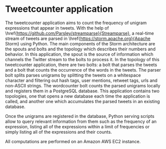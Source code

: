 # Tweetcounter application

The tweetcounter application aims to count the frequency of unigram expressions that appear in tweets. With the help of \href{https://github.com/Parsley/streamparse}{Streamparse},
a real-time stream of tweets are parsed in \href{https://storm.apache.org}{Apache Storm} using Python. The main components of the Storm architecture are the spouts and bolts and the topology which describes
their numbers and behavior. In this application, the spout is the source of information which channels the Twitter stream to the bolts to process it. In the topology of this tweetcounter application, 
there are two bolts: a bolt that parses the tweets and a bolt that counts the occurrence of the words in the tweets. The parser bolt splits parses unigrams by splitting the tweets on a whitespace 
character and filtering out hash tags, user mentions, retweet tags, urls and non-ASCII strings. The wordcounter bolt counts the parsed unigrams locally and registers them in a PostgreSQL database. This application
contains two topologies, one that opens a new database each time the application is called, and another one which accumulates the parsed tweets in an existing database.

Once the unigrams are registered in the database, Python serving scripts allow to query relevant information from them such as the frequency of an expression, listing all of the expressions within a limit of
frequencies or simply listing all of the expressions and their counts.

All computations are performed on an Amazon AWS EC2 instance.
